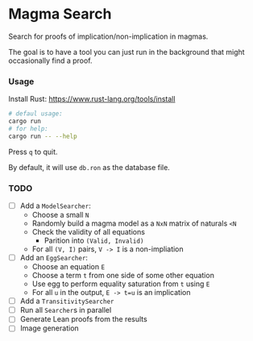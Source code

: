
# Magma Search

Search for proofs of implication/non-implication in magmas.

The goal is to have a tool you can just run in the background that might occasionally find a proof.

### Usage

Install Rust: https://www.rust-lang.org/tools/install

```bash
# defaul usage:
cargo run
# for help:
cargo run -- --help
```

Press `q` to quit.

By default, it will use `db.ron` as the database file.


### TODO

- [ ] Add a `ModelSearcher`:
  - Choose a small `N`
  - Randomly build a magma model as a `NxN` matrix of naturals `<N`
  - Check the validity of all equations
    - Parition into `(Valid, Invalid)`
  - For all `(V, I)` pairs, `V -> I` is a non-impliation
- [ ] Add an `EggSearcher`:
  - Choose an equation `E`
  - Choose a term `t` from one side of some other equation
  - Use egg to perform equality saturation from `t` using `E`
  - For all `u` in the output, `E -> t=u` is an implication
- [ ] Add a `TransitivitySearcher`
- [ ] Run all `Searcher`s in parallel
- [ ] Generate Lean proofs from the results
- [ ] Image generation
